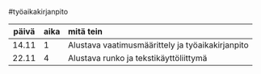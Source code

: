 #työaikakirjanpito

| päivä | aika | mitä tein |
| :----:|:-----|:----------|
| 14.11 | 1    | Alustava vaatimusmäärittely ja työaikakirjanpito|
| 22.11 | 4    | Alustava runko ja tekstikäyttöliittymä|
